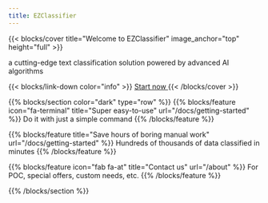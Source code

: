```yaml
---
title: EZClassifier
---
```


{{< blocks/cover title="Welcome to EZClassifier" image_anchor="top" height="full" >}}

<p class="lead mt-5">a cutting-edge text classification solution powered by advanced AI algorithms
</p>
{{< blocks/link-down color="info" >}}
<a class="btn btn-lg btn-secondary me-3 mb-4" href="docs">
  Start now <i class="fab fa-github ms-2 "></i>
</a>
{{< /blocks/cover >}}




{{% blocks/section color="dark" type="row" %}}
{{% blocks/feature icon="fa-terminal" title="Super easy-to-use" url="/docs/getting-started"  %}}
Do it with just a simple command
{{% /blocks/feature %}}


{{% blocks/feature title="Save hours of boring manual work" url="/docs/getting-started" %}}
Hundreds of thousands of data classified in minutes
{{% /blocks/feature %}}


{{% blocks/feature icon="fab fa-at" title="Contact us" url="/about" %}}
For POC, special offers, custom needs, etc.
{{% /blocks/feature %}}


{{% /blocks/section %}}

